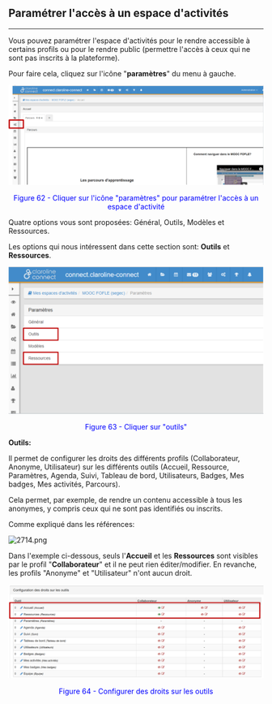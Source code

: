 ## Paramétrer l'accès à un espace d'activités
---


Vous pouvez paramétrer l'espace d'activités pour le rendre accessible à certains profils ou pour le rendre public (permettre l'accès à ceux qui ne sont pas inscrits à la plateforme).

Pour faire cela, cliquez sur l'icône "**paramètres**" du menu à gauche.

![](images/fig62.png)

<p style ="text-align: center; color: blue">Figure 62 - Cliquer sur l'icône "paramètres" pour paramétrer l'accès à un espace d'activité</p>


Quatre options vous sont proposées: Général, Outils, Modèles et Ressources.

Les options qui nous intéressent dans cette section sont: **Outils** et **Ressources**.

![](images/fig63.png)

<p style ="text-align: center; color: blue">Figure 63 - Cliquer sur "outils"</p>


**Outils:**

Il permet de configurer les droits des différents profils (Collaborateur, Anonyme, Utilisateur) sur les différents outils (Accueil, Ressource, Paramètres, Agenda, Suivi, Tableau de bord, Utilisateurs, Badges, Mes badges, Mes activités, Parcours).

Cela permet, par exemple, de rendre un contenu accessible à tous les anonymes, y compris ceux qui ne sont pas identifiés ou inscrits.

Comme expliqué dans les références:

![2714.png](http://www.claroline.net/uploads/custom/images/2714.png)

Dans l'exemple ci-dessous, seuls l'**Accueil** et les **Ressources** sont visibles par le profil "**Collaborateur**" et il ne peut rien éditer/modifier. En revanche, les profils "Anonyme" et "Utilisateur" n'ont aucun droit.

![](images/fig64.png)

<p style ="text-align: center; color: blue">Figure 64 - Configurer des droits sur les outils</p>
